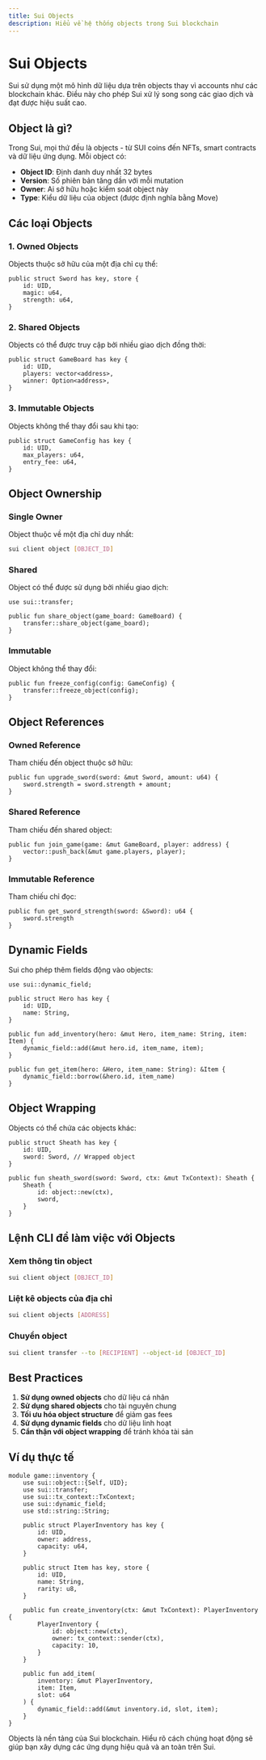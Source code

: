 ```yaml
---
title: Sui Objects
description: Hiểu về hệ thống objects trong Sui blockchain
---
```


# Sui Objects

Sui sử dụng một mô hình dữ liệu dựa trên objects thay vì accounts như các blockchain khác. Điều này cho phép Sui xử lý song song các giao dịch và đạt được hiệu suất cao.

## Object là gì?

Trong Sui, mọi thứ đều là objects - từ SUI coins đến NFTs, smart contracts và dữ liệu ứng dụng. Mỗi object có:

- **Object ID**: Định danh duy nhất 32 bytes
- **Version**: Số phiên bản tăng dần với mỗi mutation
- **Owner**: Ai sở hữu hoặc kiểm soát object này
- **Type**: Kiểu dữ liệu của object (được định nghĩa bằng Move)

## Các loại Objects

### 1. Owned Objects
Objects thuộc sở hữu của một địa chỉ cụ thể:

```move
public struct Sword has key, store {
    id: UID,
    magic: u64,
    strength: u64,
}
```

### 2. Shared Objects
Objects có thể được truy cập bởi nhiều giao dịch đồng thời:

```move
public struct GameBoard has key {
    id: UID,
    players: vector<address>,
    winner: Option<address>,
}
```

### 3. Immutable Objects
Objects không thể thay đổi sau khi tạo:

```move
public struct GameConfig has key {
    id: UID,
    max_players: u64,
    entry_fee: u64,
}
```

## Object Ownership

### Single Owner
Object thuộc về một địa chỉ duy nhất:

```bash
sui client object [OBJECT_ID]
```

### Shared
Object có thể được sử dụng bởi nhiều giao dịch:

```move
use sui::transfer;

public fun share_object(game_board: GameBoard) {
    transfer::share_object(game_board);
}
```

### Immutable
Object không thể thay đổi:

```move
public fun freeze_config(config: GameConfig) {
    transfer::freeze_object(config);
}
```

## Object References

### Owned Reference
Tham chiếu đến object thuộc sở hữu:

```move
public fun upgrade_sword(sword: &mut Sword, amount: u64) {
    sword.strength = sword.strength + amount;
}
```

### Shared Reference
Tham chiếu đến shared object:

```move
public fun join_game(game: &mut GameBoard, player: address) {
    vector::push_back(&mut game.players, player);
}
```

### Immutable Reference
Tham chiếu chỉ đọc:

```move
public fun get_sword_strength(sword: &Sword): u64 {
    sword.strength
}
```

## Dynamic Fields

Sui cho phép thêm fields động vào objects:

```move
use sui::dynamic_field;

public struct Hero has key {
    id: UID,
    name: String,
}

public fun add_inventory(hero: &mut Hero, item_name: String, item: Item) {
    dynamic_field::add(&mut hero.id, item_name, item);
}

public fun get_item(hero: &Hero, item_name: String): &Item {
    dynamic_field::borrow(&hero.id, item_name)
}
```

## Object Wrapping

Objects có thể chứa các objects khác:

```move
public struct Sheath has key {
    id: UID,
    sword: Sword, // Wrapped object
}

public fun sheath_sword(sword: Sword, ctx: &mut TxContext): Sheath {
    Sheath {
        id: object::new(ctx),
        sword,
    }
}
```

## Lệnh CLI để làm việc với Objects

### Xem thông tin object
```bash
sui client object [OBJECT_ID]
```

### Liệt kê objects của địa chỉ
```bash
sui client objects [ADDRESS]
```

### Chuyển object
```bash
sui client transfer --to [RECIPIENT] --object-id [OBJECT_ID]
```

## Best Practices

1. **Sử dụng owned objects** cho dữ liệu cá nhân
2. **Sử dụng shared objects** cho tài nguyên chung
3. **Tối ưu hóa object structure** để giảm gas fees
4. **Sử dụng dynamic fields** cho dữ liệu linh hoạt
5. **Cẩn thận với object wrapping** để tránh khóa tài sản

## Ví dụ thực tế

```move
module game::inventory {
    use sui::object::{Self, UID};
    use sui::transfer;
    use sui::tx_context::TxContext;
    use sui::dynamic_field;
    use std::string::String;

    public struct PlayerInventory has key {
        id: UID,
        owner: address,
        capacity: u64,
    }

    public struct Item has key, store {
        id: UID,
        name: String,
        rarity: u8,
    }

    public fun create_inventory(ctx: &mut TxContext): PlayerInventory {
        PlayerInventory {
            id: object::new(ctx),
            owner: tx_context::sender(ctx),
            capacity: 10,
        }
    }

    public fun add_item(
        inventory: &mut PlayerInventory,
        item: Item,
        slot: u64
    ) {
        dynamic_field::add(&mut inventory.id, slot, item);
    }
}
```

Objects là nền tảng của Sui blockchain. Hiểu rõ cách chúng hoạt động sẽ giúp bạn xây dựng các ứng dụng hiệu quả và an toàn trên Sui. 